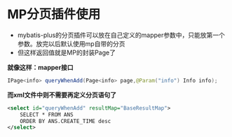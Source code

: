 # MP分页插件使用

* mybatis-plus的分页插件可以放在自己定义的mapper参数中，只能放第一个参数。放完以后默认使用mp自带的分页
* 但这样返回值就是MP的封装Page了

**就像这样：mapper接口**

```java
IPage<info> queryWhenAdd(Page<info> page,@Param("info") Info info);
```
**而xml文件中则不需要再定义分页语句了**

```xml
<select id="queryWhenAdd" resultMap="BaseResultMap">
    SELECT * FROM ANS
    ORDER BY ANS.CREATE_TIME desc
</select>
```
